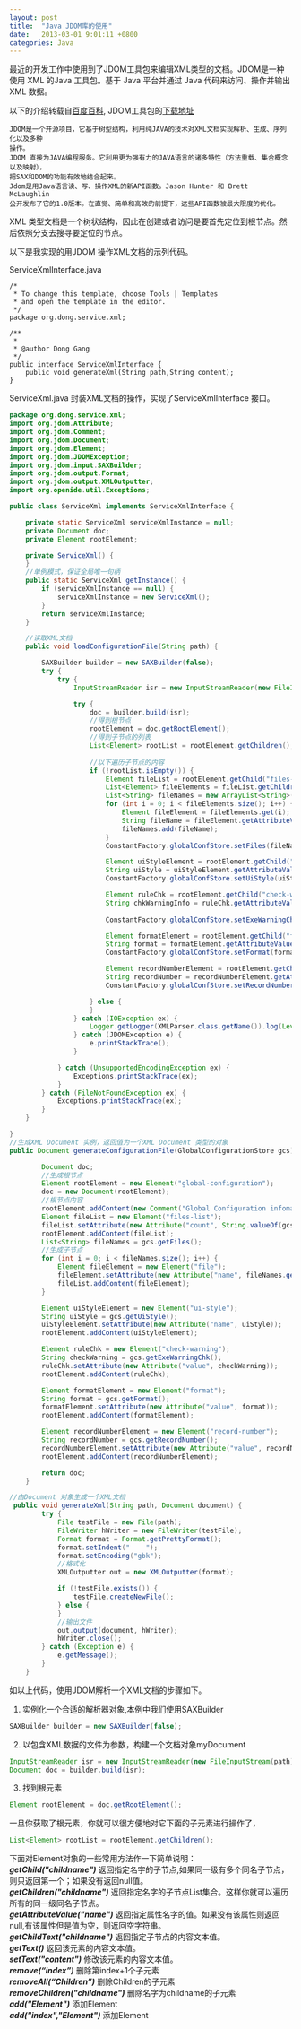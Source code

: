```yaml
---
layout: post
title:  "Java JDOM库的使用"
date:   2013-03-01 9:01:11 +0800
categories: Java
---
```


最近的开发工作中使用到了JDOM工具包来编辑XML类型的文档。JDOM是一种使用 XML 的Java 工具包。基于 Java 平台并通过 Java 代码来访问、操作并输出 XML 数据。

以下的介绍转载自[百度百科](https://baike.baidu.com/item/JDOM/2229885?fr=aladdin), JDOM工具包的[下载地址](http://www.jdom.org/downloads/index.html)
```
JDOM是一个开源项目，它基于树型结构，利用纯JAVA的技术对XML文档实现解析、生成、序列化以及多种
操作。
JDOM 直接为JAVA编程服务。它利用更为强有力的JAVA语言的诸多特性（方法重载、集合概念以及映射），
把SAX和DOM的功能有效地结合起来。
Jdom是用Java语言读、写、操作XML的新API函数。Jason Hunter 和 Brett McLaughlin
公开发布了它的1.0版本。在直觉、简单和高效的前提下，这些API函数被最大限度的优化。
```
XML 类型文档是一个树状结构，因此在创建或者访问是要首先定位到根节点。然后依照分支去搜寻要定位的节点。<br>

以下是我实现的用JDOM 操作XML文档的示列代码。

ServiceXmlInterface.java 
```
/*
 * To change this template, choose Tools | Templates
 * and open the template in the editor.
 */
package org.dong.service.xml;

/**
 *
 * @author Dong Gang
 */
public interface ServiceXmlInterface {
    public void generateXml(String path,String content);
}
```
ServiceXml.java 封装XML文档的操作，实现了ServiceXmlInterface 接口。<br>
```java
package org.dong.service.xml;
import org.jdom.Attribute;
import org.jdom.Comment;
import org.jdom.Document;
import org.jdom.Element;
import org.jdom.JDOMException;
import org.jdom.input.SAXBuilder;
import org.jdom.output.Format;
import org.jdom.output.XMLOutputter;
import org.openide.util.Exceptions;

public class ServiceXml implements ServiceXmlInterface {

    private static ServiceXml serviceXmlInstance = null;
    private Document doc;
    private Element rootElement;

    private ServiceXml() {
    }
	//单例模式，保证全局唯一句柄
    public static ServiceXml getInstance() {
        if (serviceXmlInstance == null) {
            serviceXmlInstance = new ServiceXml();
        }
        return serviceXmlInstance;
    }

    //读取XML文档
    public void loadConfigurationFile(String path) {

        SAXBuilder builder = new SAXBuilder(false);
        try {
            try {
                InputStreamReader isr = new InputStreamReader(new FileInputStream(path), "gbk");

                try {
                    doc = builder.build(isr);
 					//得到根节点
                    rootElement = doc.getRootElement();
					//得到子节点的列表
                    List<Element> rootList = rootElement.getChildren();
					
                    //以下遍历子节点的内容
                    if (!rootList.isEmpty()) {
                        Element fileList = rootElement.getChild("files-list");
                        List<Element> fileElements = fileList.getChildren();
                        List<String> fileNames = new ArrayList<String>();
                        for (int i = 0; i < fileElements.size(); i++) {
                            Element fileElement = fileElements.get(i);
                            String fileName = fileElement.getAttributeValue("name");
                            fileNames.add(fileName);
                        }
                        ConstantFactory.globalConfStore.setFiles(fileNames);

                        Element uiStyleElement = rootElement.getChild("ui-style");
                        String uiStyle = uiStyleElement.getAttributeValue("name");
                        ConstantFactory.globalConfStore.setUiStyle(uiStyle);

                        Element ruleChk = rootElement.getChild("check-warning");
                        String chkWarningInfo = ruleChk.getAttributeValue("value");
                          
                        ConstantFactory.globalConfStore.setExeWarningChk(chkWarningInfo);

                        Element formatElement = rootElement.getChild("format");
                        String format = formatElement.getAttributeValue("value");
                        ConstantFactory.globalConfStore.setFormat(format);

                        Element recordNumberElement = rootElement.getChild("record-number");
                        String recordNumber = recordNumberElement.getAttributeValue("value");
                        ConstantFactory.globalConfStore.setRecordNumber(recordNumber);

                    } else {
                    }
                } catch (IOException ex) {
                    Logger.getLogger(XMLParser.class.getName()).log(Level.SEVERE, null, ex);
                } catch (JDOMException e) {
                    e.printStackTrace();
                }

            } catch (UnsupportedEncodingException ex) {
                Exceptions.printStackTrace(ex);
            }
        } catch (FileNotFoundException ex) {
            Exceptions.printStackTrace(ex);
        }
    }

}
//生成XML Document 实例，返回值为一个XML Document 类型的对象
public Document generateConfigurationFile(GlobalConfigurationStore gcs) {

        Document doc;
        //生成根节点
        Element rootElement = new Element("global-configuration");
        doc = new Document(rootElement);
        //根节点内容
        rootElement.addContent(new Comment("Global Configuration infomation."));
        Element fileList = new Element("files-list");
        fileList.setAttribute(new Attribute("count", String.valueOf(gcs.getFiles().size())));
        rootElement.addContent(fileList);
        List<String> fileNames = gcs.getFiles();
        //生成子节点
        for (int i = 0; i < fileNames.size(); i++) {
            Element fileElement = new Element("file");
            fileElement.setAttribute(new Attribute("name", fileNames.get(i)));
            fileList.addContent(fileElement);
        }

        Element uiStyleElement = new Element("ui-style");
        String uiStyle = gcs.getUiStyle();
        uiStyleElement.setAttribute(new Attribute("name", uiStyle));
        rootElement.addContent(uiStyleElement);

        Element ruleChk = new Element("check-warning");
        String checkWarning = gcs.getExeWarningChk();
        ruleChk.setAttribute(new Attribute("value", checkWarning));
        rootElement.addContent(ruleChk);

        Element formatElement = new Element("format");
        String format = gcs.getFormat();
        formatElement.setAttribute(new Attribute("value", format));
        rootElement.addContent(formatElement);

        Element recordNumberElement = new Element("record-number");
        String recordNumber = gcs.getRecordNumber();
        recordNumberElement.setAttribute(new Attribute("value", recordNumber));
        rootElement.addContent(recordNumberElement);

        return doc;
    }

//由Document 对象生成一个XML文档
 public void generateXml(String path, Document document) {
        try {
            File testFile = new File(path);
            FileWriter hWriter = new FileWriter(testFile);
            Format format = Format.getPrettyFormat();
            format.setIndent("    ");
            format.setEncoding("gbk");
            //格式化
            XMLOutputter out = new XMLOutputter(format);

            if (!testFile.exists()) {
                testFile.createNewFile();
            } else {
            }
            //输出文件
            out.output(document, hWriter);
            hWriter.close();
        } catch (Exception e) {
            e.getMessage();
        }
    }

```
如以上代码，使用JDOM解析一个XML文档的步骤如下。<br>

1. 实例化一个合适的解析器对象,本例中我们使用SAXBuilder<br>
```java
SAXBuilder builder = new SAXBuilder(false);
```
2. 以包含XML数据的文件为参数，构建一个文档对象myDocument<br>
```java
InputStreamReader isr = new InputStreamReader(new FileInputStream(path), "gbk");
Document doc = builder.build(isr);
```
3. 找到根元素
```java
Element rootElement = doc.getRootElement();
```
一旦你获取了根元素，你就可以很方便地对它下面的子元素进行操作了，<br>
```java
List<Element> rootList = rootElement.getChildren();
```
下面对Element对象的一些常用方法作一下简单说明：<br>
***getChild("childname")*** 返回指定名字的子节点,如果同一级有多个同名子节点，则只返回第一个；如果没有返回null值。<br>
***getChildren("childname")*** 返回指定名字的子节点List集合。这样你就可以遍历所有的同一级同名子节点。<br>
***getAttributeValue("name")*** 返回指定属性名字的值。如果没有该属性则返回null,有该属性但是值为空，则返回空字符串。<br>
***getChildText("childname")*** 返回指定子节点的内容文本值。<br>
***getText()*** 返回该元素的内容文本值。<br>
***setText("content")*** 修改该元素的内容文本值。<br>
***remove(“index”)*** 删除第index+1个子元素<br>
***removeAll(“Children”)*** 删除Children的子元素<br>
***removeChildren("childname")*** 删除名字为childname的子元素<br>
***add("Element")*** 添加Element<br>
***add("index","Element")*** 添加Element<br>
